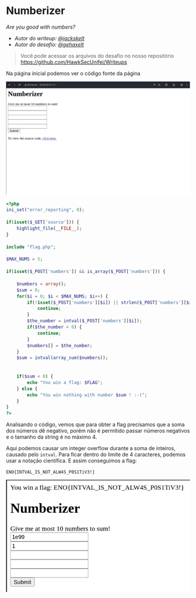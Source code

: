 # Numberizer

*Are you good with numbers?*

- *Autor do writeup: [@jackskelt](https://github.com/jackskelt)*
- *Autor do desafio: [@gehaxelt](https://github.com/gehaxelt)*


> Você pode acessar os arquivos do desafio no nosso repositório
> <https://github.com/HawkSecUnifei/Writeups>


Na página inicial podemos ver o código fonte da página

![Página inicial](assets/home.png)

```php
<?php
ini_set("error_reporting", 0);

if(isset($_GET['source'])) {
    highlight_file(__FILE__);
}

include "flag.php";

$MAX_NUMS = 5;

if(isset($_POST['numbers']) && is_array($_POST['numbers'])) {

    $numbers = array();
    $sum = 0;
    for($i = 0; $i < $MAX_NUMS; $i++) {
        if(!isset($_POST['numbers'][$i]) || strlen($_POST['numbers'][$i])>4 || !is_numeric($_POST['numbers'][$i])) {
            continue;
        }
        $the_number = intval($_POST['numbers'][$i]);
        if($the_number < 0) {
            continue;
        }
        $numbers[] = $the_number;
    }
    $sum = intval(array_sum($numbers));


    if($sum < 0) {
        echo "You win a flag: $FLAG";
    } else {
        echo "You win nothing with number $sum ! :-(";
    }
}
?>
```

Analisando o código, vemos que para obter a flag precisamos que a soma dos números dê negativo, porém não é permitido passar números negativos e o tamanho da string é no máximo 4.

Aqui podemos causar um integer overflow durante a soma de inteiros, causado pelo `intval`. Para ficar dentro do limite de 4 caracteres, podemos usar a notação científica. E assim conseguimos a flag:

```
ENO{INTVAL_IS_NOT_ALW4S_P0S1TiV3!}
```

![Flag](assets/flag.png)